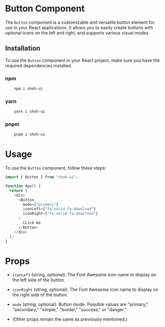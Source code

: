 # Button Component

The `Button` component is a customizable and versatile button element for use in your React applications. It allows you to easily create buttons with optional icons on the left and right, and supports various visual modes.

## Installation

To use the `Button` component in your React project, make sure you have the required dependencies installed.

### npm
```bash
    npm i shoh-ui
```
### yarn
```bash
    yarn i shoh-ui
```

### pnpm
```bash
    pnpm i shoh-ui
```

# Usage

To use the `Button` component, follow these steps:
```javascript
import { Button } from "shoh-ui";

function App() {
  return (
    <div>
      <Button
        mode={"primary"}
        iconLeft={"fa-solid fa-download"}
        iconRight={"fa-solid fa-download"}
      >
        CLick me
      </Button>
    </div>
  );
}
```

# Props

- `iconLeft` (string, optional): The Font Awesome icon name to display on the left side of the button.

- `iconRight` (string, optional): The Font Awesome icon name to display on the right side of the button.

- `mode` (string, optional): Button mode. Possible values are "primary," "secondary," "simple," "border," "success," or "danger."

- (Other props remain the same as previously mentioned.)